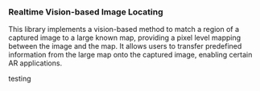 ### Realtime Vision-based Image Locating

This library implements a vision-based method to match a region of a captured image to a large known map, providing a pixel level mapping between the image and the map.
It allows users to transfer predefined information from the large map onto the captured image, enabling certain AR applications.

testing